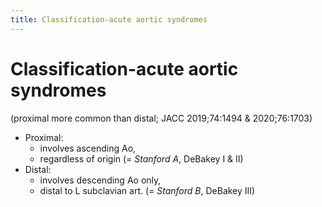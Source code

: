 ```yaml
---
title: Classification-acute aortic syndromes
---
```


# Classification-acute aortic syndromes

(proximal more common than distal; JACC 2019;74:1494 & 2020;76:1703)

- Proximal:
  - involves ascending Ao,
  - regardless of origin (= _Stanford A_, DeBakey I & II)
- Distal:
  - involves descending Ao only,
  - distal to L subclavian art. (= _Stanford B_, DeBakey III)
